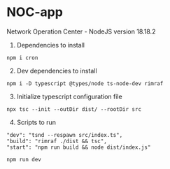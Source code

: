 # NOC-app

Network Operation Center - NodeJS version 18.18.2

1. Dependencies to install

```
npm i cron
```

2. Dev dependencies to install

```
npm i -D typescript @types/node ts-node-dev rimraf
```

3. Initialize typescript configuration file

```
npx tsc --init --outDir dist/ --rootDir src
```

4. Scripts to run

```
"dev": "tsnd --respawn src/index.ts",
"build": "rimraf ./dist && tsc",
"start": "npm run build && node dist/index.js"
```

```
npm run dev
```
